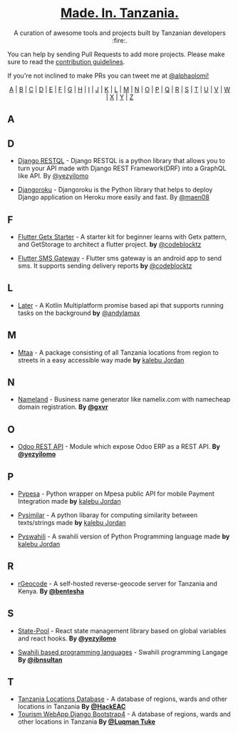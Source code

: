 <h1 align="center">
  <a href="https://tanzania-developers-community.github.io/made-in-tanzania/">
    Made. In. Tanzania.
  </a>
</h1>
<p align="center">A curation of awesome tools and projects built by Tanzanian developers :fire:.

You can help by sending Pull Requests to add more projects. Please make sure to read the [contribution guidelines](https://github.com/Tanzania-Developers-Community/made-in-tanzania/blob/main/contributing.md).

If you're not inclined to make PRs you can tweet me at [@alphaolomi!](https://twitter.com/AlphaOlomi)
</p>

<p align="center">
  <a href="#A">A</a> | <a href="#B">B</a> | <a href="#C">C</a> | <a href="#D">D</a> | <a href="#E">E</a> | <a href="#F">F</a> | <a href="#G">G</a> | <a href="#H">H</a> | <a href="#I">I</a> | <a href="#J">J</a> | <a href="#K">K</a> | <a href="#L">L</a> | <a href="#M">M</a> | <a href="#N">N</a> | <a href="#O">O</a> | <a href="#P">P</a> | <a href="#Q">Q</a> | <a href="#R">R</a> | <a href="#S">S</a> | <a href="#T">T</a> | <a href="#U">U</a> | <a href="#V">V</a> | <a href="#W">W</a> | <a href="#X">X</a> | <a href="#Y">Y</a> | <a href="#Z">Z</a>
</p>

## <a name="A"> </a>A

<!-- 
## <a name="B"> </a>B 
- [Project Name](https://github.com/username/projectname) - Some description. **By [@username](https://twitter.com/username)**

-->

## <a name="D"> </a>D
- [Django RESTQL](https://github.com/yezyilomo/django-restql) - Django RESTQL is a python library that allows you to turn your API made with Django REST Framework(DRF) into a GraphQL like API. By [@yezyilomo](https://twitter.com/yezyilomo)

- [Djangoroku](https://github.com/maen08/djangoroku) - Djangoroku is the Python library that helps to deploy Django application on Heroku more easily and fast. By [@maen08](https://twitter.com/maentechie)

## <a name="F"> </a>F
- [Flutter Getx Starter](https://github.com/codeblocktz/Codeblock-Flutter-Getx-Starter) - A starter kit for beginner learns with Getx pattern, and GetStorage to architect a flutter project. **by** [@codeblocktz](https://github.com/codeblocktz)

- [Flutter SMS Gateway](https://github.com/codeblocktz/sms_gateway) - Flutter sms gateway is an android app to send sms. It supports sending delivery reports **by** [@codeblocktz](https://github.com/codeblocktz)

## <a name="L"></a>L
- [Later](https://github.com/aSoft-Ltd/later) -  A Kotlin Multiplatform promise based api that supports running tasks on the background **by** [@andylamax](https://github.com/andylamax)

## <a name="M"></a>M
- [Mtaa](https://github.com/Kalebu/mtaa) -  A package consisting of all Tanzania locations from region to streets in a easy accessible way made **by** [kalebu Jordan](https://github.com/Kalebu)

## <a name="N"> </a>N 
- [Nameland](https://github.com/gxvr/Business-Name-Generator) - Business name generator like namelix.com with namecheap domain registration. **By [@gxvr](https://twitter.com/gxvr)**

## <a name="O"></a>O
- [Odoo REST API](https://github.com/yezyilomo/odoo-rest-api) -  Module which expose Odoo ERP as a REST API. **By [@yezyilomo](https://github.com/yezyilomo)**

## <a name="P"></a>P
- [Pypesa](https://github.com/Kalebu/pypesa) - Python wrapper on Mpesa public API for mobile Payment Integration made **by** [kalebu Jordan](https://github.com/Kalebu)

- [Pysimilar](https://github.com/Kalebu/pysimilar) - A python libaray for computing similarity between texts/strings made **by** [kalebu Jordan](https://github.com/Kalebu)

- [Pyswahili](https://github.com/Kalebu/pyswahili) - A swahili version of Python Programming language made **by** [kalebu Jordan](https://github.com/Kalebu)

## <a name="R"> </a>R 
- [rGeocode](https://github.com/bentesha/rgeocode) - A self-hosted reverse-geocode server for Tanzania and Kenya. **By [@bentesha](https://github.com/bentesha)**


## <a name="S"> </a>S
- [State-Pool](https://github.com/yezyilomo/state-pool) - React state management library based on global variables and react hooks. **By [@yezyilomo](https://github.com/yezyilomo)**

- [Swahili based programming languages](https://github.com/ibnsultan/swahili-programming-language) -  Swahili programming Langage **By [@ibnsultan](https://github.com/ibnsultan)**


## <a name="T"> </a>T
- [Tanzania Locations Database](https://github.com/HackEAC/tanzania-locations-db) -  A database of regions, wards and other locations in Tanzania  **By [@HackEAC](https://github.com/HackEAC)**
- [Tourism WebApp Django Bootstrap4](https://github.com/luqmantuke/TuksimAdventure) -  A database of regions, wards and other locations in Tanzania  **By [@Luqman Tuke](https://github.com/luqmantuke)**

